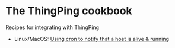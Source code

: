 # The ThingPing cookbook
Recipes for integrating with ThingPing



* Linux/MacOS: [Using cron to notify that a host is alive & running](Linux_and_MacOS/host-alive)



